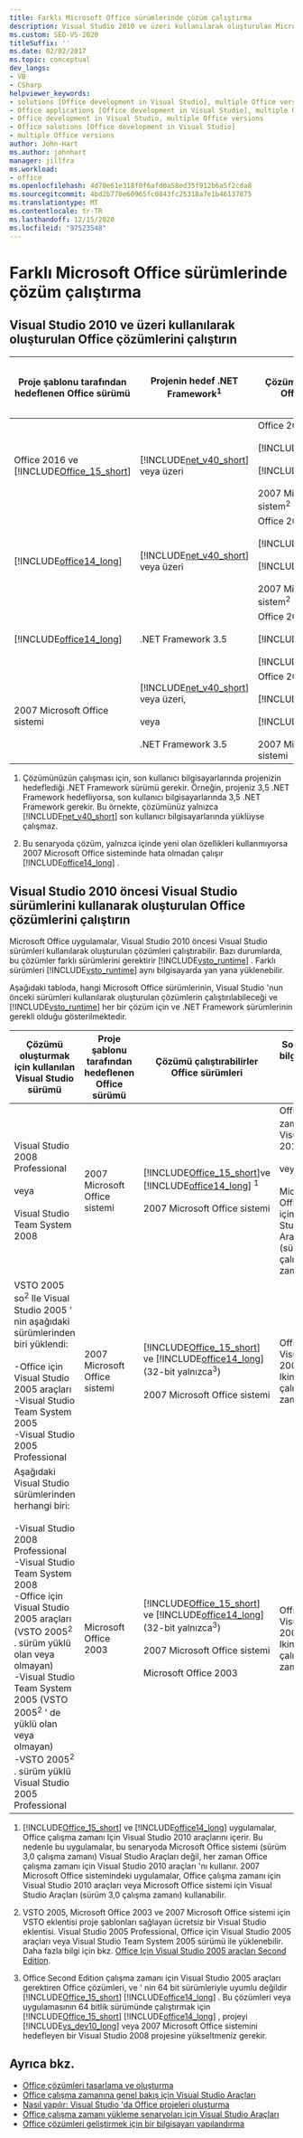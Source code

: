 ```yaml
---
title: Farklı Microsoft Office sürümlerinde çözüm çalıştırma
description: Visual Studio 2010 ve üzeri kullanılarak oluşturulan Microsoft Office çözümlerin sürümlerini nasıl çalıştırabileceğinizi öğrenin.
ms.custom: SEO-VS-2020
titleSuffix: ''
ms.date: 02/02/2017
ms.topic: conceptual
dev_langs:
- VB
- CSharp
helpviewer_keywords:
- solutions [Office development in Visual Studio], multiple Office versions
- Office applications [Office development in Visual Studio], multiple Office versions
- Office development in Visual Studio, multiple Office versions
- Office solutions [Office development in Visual Studio]
- multiple Office versions
author: John-Hart
ms.author: johnhart
manager: jillfra
ms.workload:
- office
ms.openlocfilehash: 4d70e61e318f0f6afd0a58ed35f912b6a5f2cda8
ms.sourcegitcommit: 4bd2b770e60965fc0843fc25318a7e1b46137875
ms.translationtype: MT
ms.contentlocale: tr-TR
ms.lasthandoff: 12/15/2020
ms.locfileid: "97523548"
---
```

# <a name="run-solutions-in-different-versions-of-microsoft-office"></a>Farklı Microsoft Office sürümlerinde çözüm çalıştırma

## <a name="run-office-solutions-created-by-using-visual-studio-2010-and-above"></a>Visual Studio 2010 ve üzeri kullanılarak oluşturulan Office çözümlerini çalıştırın

|Proje şablonu tarafından hedeflenen Office sürümü|Projenin hedef .NET Framework<sup>1</sup>|Çözümü çalıştırabilirler Office sürümleri|Son Kullanıcı bilgisayarında gerekli çalışma zamanı|
|--------------------------------------------------------|------------------------------------------------------|--------------------------------------------------|-------------------------------------------|
|Office 2016 ve [!INCLUDE[Office_15_short](../vsto/includes/office-15-short-md.md)]|[!INCLUDE[net_v40_short](../sharepoint/includes/net-v40-short-md.md)] veya üzeri|Office 2016<br /><br /> [!INCLUDE[Office_15_short](../vsto/includes/office-15-short-md.md)]<br /><br /> [!INCLUDE[office14_long](../vsto/includes/office14-long-md.md)]<br /><br /> 2007 Microsoft Office sistem<sup>2</sup>|Office Çalışma Zamanı için Visual Studio 2010 Araçları|
|[!INCLUDE[office14_long](../vsto/includes/office14-long-md.md)]|[!INCLUDE[net_v40_short](../sharepoint/includes/net-v40-short-md.md)] veya üzeri|Office 2016<br /><br /> [!INCLUDE[Office_15_short](../vsto/includes/office-15-short-md.md)]<br /><br /> [!INCLUDE[office14_long](../vsto/includes/office14-long-md.md)]<br /><br /> 2007 Microsoft Office sistem<sup>2</sup>|Office Çalışma Zamanı için Visual Studio 2010 Araçları|
|[!INCLUDE[office14_long](../vsto/includes/office14-long-md.md)]|.NET Framework 3.5|Office 2016<br /><br /> [!INCLUDE[Office_15_short](../vsto/includes/office-15-short-md.md)]<br /><br /> [!INCLUDE[office14_long](../vsto/includes/office14-long-md.md)]|Office Çalışma Zamanı için Visual Studio 2010 Araçları|
|2007 Microsoft Office sistemi|[!INCLUDE[net_v40_short](../sharepoint/includes/net-v40-short-md.md)] veya üzeri,<br /><br /> veya<br /><br /> .NET Framework 3.5|Office 2016<br /><br /> [!INCLUDE[Office_15_short](../vsto/includes/office-15-short-md.md)]<br /><br /> [!INCLUDE[office14_long](../vsto/includes/office14-long-md.md)]<br /><br /> 2007 Microsoft Office sistemi|Office Çalışma Zamanı için Visual Studio 2010 Araçları|

 1. Çözümünüzün çalışması için, son kullanıcı bilgisayarlarında projenizin hedeflediği .NET Framework sürümü gerekir. Örneğin, projeniz 3,5 .NET Framework hedefliyorsa, son kullanıcı bilgisayarlarında 3,5 .NET Framework gerekir. Bu örnekte, çözümünüz yalnızca [!INCLUDE[net_v40_short](../sharepoint/includes/net-v40-short-md.md)] son kullanıcı bilgisayarlarında yüklüyse çalışmaz.

 2. Bu senaryoda çözüm, yalnızca içinde yeni olan özellikleri kullanmıyorsa 2007 Microsoft Office sisteminde hata olmadan çalışır [!INCLUDE[office14_long](../vsto/includes/office14-long-md.md)] .

## <a name="run-office-solutions-created-by-using-versions-of-visual-studio-prior-to-visual-studio-2010"></a>Visual Studio 2010 öncesi Visual Studio sürümlerini kullanarak oluşturulan Office çözümlerini çalıştırın
 Microsoft Office uygulamalar, Visual Studio 2010 öncesi Visual Studio sürümleri kullanılarak oluşturulan çözümleri çalıştırabilir. Bazı durumlarda, bu çözümler farklı sürümlerini gerektirir [!INCLUDE[vsto_runtime](../vsto/includes/vsto-runtime-md.md)] . Farklı sürümleri [!INCLUDE[vsto_runtime](../vsto/includes/vsto-runtime-md.md)] aynı bilgisayarda yan yana yüklenebilir.

 Aşağıdaki tabloda, hangi Microsoft Office sürümlerinin, Visual Studio 'nun önceki sürümleri kullanılarak oluşturulan çözümlerin çalıştırılabileceği ve [!INCLUDE[vsto_runtime](../vsto/includes/vsto-runtime-md.md)] her bir çözüm için ve .NET Framework sürümlerinin gerekli olduğu gösterilmektedir.

|Çözümü oluşturmak için kullanılan Visual Studio sürümü|Proje şablonu tarafından hedeflenen Office sürümü|Çözümü çalıştırabilirler Office sürümleri|Son Kullanıcı bilgisayarında gerekli çalışma zamanı|Son Kullanıcı bilgisayarında gerekli .NET Framework sürümü|
|----------------------------------------------------------|--------------------------------------------------------|--------------------------------------------------|-------------------------------------------|----------------------------------------------------------|
|Visual Studio 2008 Professional<br /><br /> veya<br /><br /> Visual Studio Team System 2008|2007 Microsoft Office sistemi|[!INCLUDE[Office_15_short](../vsto/includes/office-15-short-md.md)]ve [!INCLUDE[office14_long](../vsto/includes/office14-long-md.md)] <sup>1</sup><br /><br /> 2007 Microsoft Office sistemi|Office çalışma zamanı<sup>1</sup> Için Visual Studio 2010 araçları<br /><br /> veya<br /><br /> Microsoft Office sistemi için Visual Studio Araçları (sürüm 3,0 çalışma zamanı)|.NET Framework 3.5|
|VSTO 2005 so<sup>2</sup> Ile Visual Studio 2005 ' nin aşağıdaki sürümlerinden biri yüklendi:<br /><br /> -Office için Visual Studio 2005 araçları<br />-Visual Studio Team System 2005<br />-Visual Studio 2005 Professional|2007 Microsoft Office sistemi|[!INCLUDE[Office_15_short](../vsto/includes/office-15-short-md.md)] ve [!INCLUDE[office14_long](../vsto/includes/office14-long-md.md)] (32-bit yalnızca<sup>3</sup>)<br /><br /> 2007 Microsoft Office sistemi|Office için Visual Studio 2005 araçları Ikinci sürüm çalışma zamanı|.NET Framework 2,0, .NET Framework 3,0 veya .NET Framework 3,5|
|Aşağıdaki Visual Studio sürümlerinden herhangi biri:<br /><br /> -Visual Studio 2008 Professional<br />-Visual Studio Team System 2008<br />-Office için Visual Studio 2005 araçları (VSTO 2005<sup>2</sup> . sürüm yüklü olan veya olmayan)<br />-Visual Studio Team System 2005 (VSTO 2005<sup>2</sup> ' de yüklü olan veya olmayan)<br />-VSTO 2005<sup>2</sup> . sürüm yüklü Visual Studio 2005 Professional|Microsoft Office 2003|[!INCLUDE[Office_15_short](../vsto/includes/office-15-short-md.md)] ve [!INCLUDE[office14_long](../vsto/includes/office14-long-md.md)] (32-bit yalnızca<sup>3</sup>)<br /><br /> 2007 Microsoft Office sistemi<br /><br /> Microsoft Office 2003|Office için Visual Studio 2005 araçları Ikinci sürüm çalışma zamanı|.NET Framework 2,0, .NET Framework 3,0 veya .NET Framework 3,5|

 1. [!INCLUDE[Office_15_short](../vsto/includes/office-15-short-md.md)] ve [!INCLUDE[office14_long](../vsto/includes/office14-long-md.md)] uygulamalar, Office çalışma zamanı Için Visual Studio 2010 araçlarını içerir. Bu nedenle bu uygulamalar, bu senaryoda Microsoft Office sistemi (sürüm 3,0 çalışma zamanı) Visual Studio Araçları değil, her zaman Office çalışma zamanı için Visual Studio 2010 araçları 'nı kullanır. 2007 Microsoft Office sistemindeki uygulamalar, Office çalışma zamanı için Visual Studio 2010 araçları veya Microsoft Office sistemi için Visual Studio Araçları (sürüm 3,0 çalışma zamanı) kullanabilir.

 2. VSTO 2005, Microsoft Office 2003 ve 2007 Microsoft Office sistemi için VSTO eklentisi proje şablonları sağlayan ücretsiz bir Visual Studio eklentisi. Visual Studio 2005 Professional, Office için Visual Studio 2005 araçları veya Visual Studio Team System 2005 sürümü ile yüklenebilir. Daha fazla bilgi için bkz. [Office Için Visual Studio 2005 araçları Second Edition](https://developer.microsoft.com/office/docs).

 3. Office Second Edition çalışma zamanı için Visual Studio 2005 araçları gerektiren Office çözümleri, ve ' nin 64 bit sürümleriyle uyumlu değildir [!INCLUDE[Office_15_short](../vsto/includes/office-15-short-md.md)] [!INCLUDE[office14_long](../vsto/includes/office14-long-md.md)] . Bu çözümleri veya uygulamasının 64 bitlik sürümünde çalıştırmak için [!INCLUDE[Office_15_short](../vsto/includes/office-15-short-md.md)] [!INCLUDE[office14_long](../vsto/includes/office14-long-md.md)] , projeyi [!INCLUDE[vs_dev10_long](../sharepoint/includes/vs-dev10-long-md.md)] veya 2007 Microsoft Office sistemini hedefleyen bir Visual Studio 2008 projesine yükseltmeniz gerekir.

## <a name="see-also"></a>Ayrıca bkz.
- [Office çözümleri tasarlama ve oluşturma](../vsto/designing-and-creating-office-solutions.md)
- [Office çalışma zamanına genel bakış için Visual Studio Araçları](../vsto/visual-studio-tools-for-office-runtime-overview.md)
- [Nasıl yapılır: Visual Studio 'da Office projeleri oluşturma](../vsto/how-to-create-office-projects-in-visual-studio.md)
- [Office çalışma zamanı yükleme senaryoları için Visual Studio Araçları](../vsto/visual-studio-tools-for-office-runtime-installation-scenarios.md)
- [Office çözümleri geliştirmek için bir bilgisayarı yapılandırma](../vsto/running-solutions-in-different-versions-of-microsoft-office.md)
